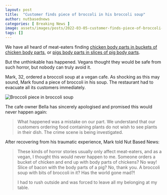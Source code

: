 ```yaml
---
layout: post
title:  "Customer finds piece of broccoli in his broccoli soup"
author: nutbasednews
categories: [ Breaking News ]
image: assets/images/posts/2022-03-05-customer-finds-piece-of-broccoli-in-his-broccoli-soup/0.png
tags: []
---
```


We have all heard of meat-eaters finding [chicken body parts in buckets of chicken body parts](https://plantbasednews.org/lifestyle/food/kfc-customer-fried-chicken-head/), or [pigs body parts in slices of pig body parts](https://www.peta.org/blog/mcdonalds-sandwich-pig-nipple-goes-vegan/).

But the unthinkable has happened. Vegans thought they would be safe from such horror, but nobody can truly avoid it.

Mark, 32, ordered a broccoli soup at a vegan cafe. As shocking as this may sound, Mark found a piece of broccoli in his soup. The restaurant had to evacuate all its customers immediately.

![Broccoli piece in broccoli soup]({{site.base_url}}/assets/images/posts/2022-03-05-customer-finds-piece-of-broccoli-in-his-broccoli-soup/1.png)

The cafe owner Bella has sincerely apologised and promised this would never happen again:

> What happened was a mistake on our part. We understand that our customers ordering food containing plants do not wish to see plants in their dish. The crime scene is being investigated.

After recovering from his traumatic experience, Mark told Nut Based News:

>These kinds of horror stories usually only affect meat-eaters, and as a vegan, I thought this would never happen to me. Someone orders a bucket of chicken and end up with body parts of chickens? No way! Slice of bacon with the body parts of a pig? No, thank you. A broccoli soup with bits of broccoli in it? Has the world gone mad?!
>
> I had to rush outside and was forced to leave all my belonging at my table.
